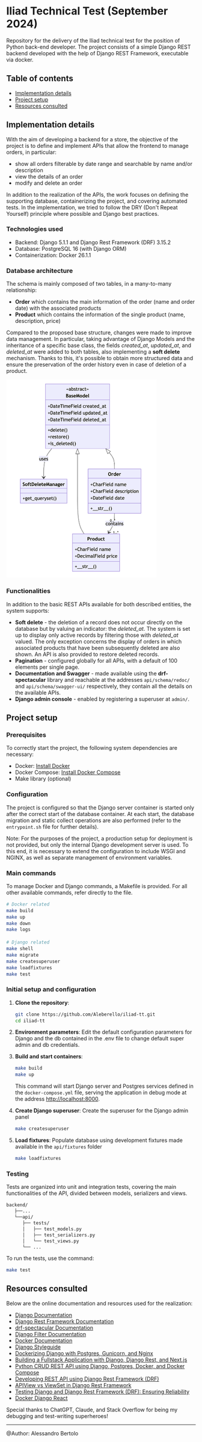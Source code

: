 # Iliad Technical Test (September 2024)
Repository for the delivery of the Iliad technical test for the position of Python back-end developer.
The project consists of a simple Django REST backend developed with the help of Django REST Framework, executable via docker.


## Table of contents
* [Implementation details](#implementation-details)
* [Project setup](#project-setup)
* [Resources consulted](#resources-consulted)


## Implementation details
With the aim of developing a backend for a store, the objective of the project is to define and implement APIs that allow the frontend to manage orders, in particular:
* show all orders filterable by date range and searchable by name and/or description
* view the details of an order
* modify and delete an order

In addition to the realization of the APIs, the work focuses on defining the supporting database, containerizing the project, and covering automated tests.
In the implementation, we tried to follow the DRY (Don't Repeat Yourself) principle where possible and Django best practices.

### Technologies used
* Backend: Django 5.1.1 and Django Rest Framework (DRF) 3.15.2
* Database: PostgreSQL 16 (with Django ORM)
* Containerization: Docker 26.1.1

### Database architecture
The schema is mainly composed of two tables, in a many-to-many relationship:
* **Order** which contains the main information of the order (name and order date) with the associated products
* **Product** which contains the information of the single product (name, description, price)

Compared to the proposed base structure, changes were made to improve data management.
In particular, taking advantage of Django Models and the inheritance of a specific base class, the fields *created_at*, *updated_at*, and *deleted_at* were added to both tables, also implementing a **soft delete** mechanism. Thanks to this, it's possible to obtain more structured data and ensure the preservation of the order history even in case of deletion of a product.

<img src="docs/db_class_diagram.png" alt="drawing" width="400"/>

### Functionalities
In addition to the basic REST APIs available for both described entities, the system supports:
* **Soft delete** - the deletion of a record does not occur directly on the database but by valuing an indicator: the *deleted_at*. The system is set up to display only active records by filtering those with *deleted_at* valued. The only exception concerns the display of orders in which associated products that have been subsequently deleted are also shown.
An API is also provided to restore deleted records.
* **Pagination** - configured globally for all APIs, with a default of 100 elements per single page.
* **Documentation and Swagger** - made available using the **drf-spectacular** library and reachable at the addresses `api/schema/redoc/` and `api/schema/swagger-ui/` respectively, they contain all the details on the available APIs.
* **Django admin console** - enabled by registering a superuser at `admin/`.


## Project setup
### Prerequisites
To correctly start the project, the following system dependencies are necessary:
* Docker: [Install Docker](https://www.docker.com/get-started)
* Docker Compose: [Install Docker Compose](https://docs.docker.com/compose/install/)
* Make library (optional)

### Configuration
The project is configured so that the Django server container is started only after the correct start of the database container. At each start, the database migration and static collect operations are also performed (refer to the `entrypoint.sh` file for further details).

Note: For the purposes of the project, a production setup for deployment is not provided, but only the internal Django development server is used. To this end, it is necessary to extend the configuration to include WSGI and NGINX, as well as separate management of environment variables.

### Main commands
To manage Docker and Django commands, a Makefile is provided. For all other available commands, refer directly to the file.
   ```bash
   # Docker related
   make build
   make up
   make down
   make logs

   # Django related
   make shell
   make migrate
   make createsuperuser
   make loadfixtures
   make test
   ```

### Initial setup and configuration
1. **Clone the repository**:
   ```bash
   git clone https://github.com/Aleberello/iliad-tt.git
   cd iliad-tt
   ```

2. **Environment parameters**: Edit the default configuration parameters for Django and the db contained in the .env file to change default super admin and db credentials.

3. **Build and start containers**:
   ```bash
   make build
   make up
   ```
   This command will start Django server and Postgres services defined in the `docker-compose.yml` file, serving the application in debug mode at the address [http://localhost:8000](http://localhost:8000).

4. **Create Django superuser**: Create the superuser for the Django admin panel
   ```bash
   make createsuperuser
   ```

5. **Load fixtures**: Populate database using development fixtures made available in the `api/fixtures` folder
   ```bash
   make loadfixtures
   ```

### Testing
Tests are organized into unit and integration tests, covering the main functionalities of the API, divided between models, serializers and views.
```
backend/
   ├──...
   └──api/
      ├── tests/
      │   ├── test_models.py
      │   ├── test_serializers.py
      │   └── test_views.py
      └── ...
```

To run the tests, use the command:
```bash
make test
```

## Resources consulted
Below are the online documentation and resources used for the realization:
- [Django Documentation](https://docs.djangoproject.com/en/5.1/)
- [Django Rest Framework Documentation](https://www.django-rest-framework.org/)
- [drf-spectacular Documentation](https://drf-spectacular.readthedocs.io/en/latest/readme.html#installation)
- [Django Filter Documentation](https://django-filter.readthedocs.io/en/latest/guide/rest_framework.html)
- [Docker Documentation](https://docs.docker.com/reference/dockerfile/)
- [Django Styleguide](https://github.com/HackSoftware/Django-Styleguide)
- [Dockerizing Django with Postgres, Gunicorn, and Nginx](https://testdriven.io/blog/dockerizing-django-with-postgres-gunicorn-and-nginx/)
- [Building a Fullstack Application with Django, Django Rest, and Next.js](https://dev.to/koladev/building-a-fullstack-application-with-django-django-rest-nextjs-3e26)
- [Python CRUD REST API using Django, Postgres, Docker, and Docker Compose](https://dev.to/francescoxx/python-crud-rest-api-using-django-postgres-docker-and-docker-compose-4nhe)
- [Developing REST API using Django Rest Framework (DRF)](https://dev.to/mdrhmn/developing-rest-api-using-django-rest-framework-drf-1a95)
- [APIView vs ViewSet in Django Rest Framework](https://medium.com/@mathur.danduprolu/apiview-vsviewset-in-django-rest-framework-aa9a77921d53)
- [Testing Django and Django Rest Framework (DRF): Ensuring Reliability](https://medium.com/@akshatgadodia/testing-django-and-django-rest-framework-drf-ensuring-reliability-236f0fcbeee6)
- [Docker Django React](https://github.com/cglusky/docker-django-react)

Special thanks to ChatGPT, Claude, and Stack Overflow for being my debugging and test-writing superheroes!

---
@Author: Alessandro Bertolo